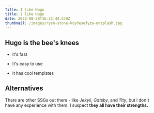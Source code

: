 ```yaml
---
Title: I like Hugo
title: I like Hugo
date: 2022-08-28T16:32:44.530Z
thumbnail: /images/ryan-stone-k8yhesefyza-unsplash.jpg
---
```


## Hugo is the bee's knees

- It's fast

- It's easy to use

- It has cool templates

## Alternatives

There are other SSGs out there - like *Jekyll*, *Gatsby*, and *11ty*, but I don't have any experience with them.  I suspect **they all have their strengths.**


